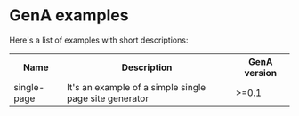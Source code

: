 GenA examples
=============

Here's a list of examples with short descriptions:

<table>
    <tr>
        <th>Name</th>
        <th>Description</th>
        <th>GenA version</th>
    </tr>
    <tr>
        <td>single-page</td>
        <td>It's an example of a simple single page site generator</td>
        <td>>=0.1</td>
    </tr>
</table>
